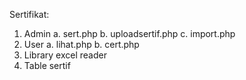 Sertifikat:
1. Admin
    a. sert.php
    b. uploadsertif.php
    c. import.php
2. User
    a. lihat.php
    b. cert.php
3. Library excel reader
4. Table sertif

